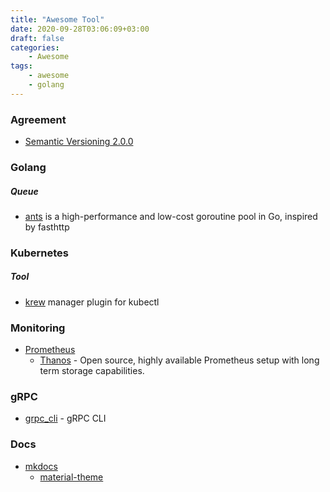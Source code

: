 ```yaml
---
title: "Awesome Tool"
date: 2020-09-28T03:06:09+03:00
draft: false
categories:
    - Awesome
tags:
    - awesome
    - golang
---
```


### Agreement

- [Semantic Versioning 2.0.0](https://semver.org/)

### Golang

##### Queue

- [ants](https://github.com/panjf2000/ants) is a high-performance and low-cost goroutine pool in Go, inspired by fasthttp

### Kubernetes

##### Tool

- [krew](https://github.com/kubernetes-sigs/krew) manager plugin for kubectl

### Monitoring

- [Prometheus](https://prometheus.io/)
  - [Thanos](https://thanos.io/) - Open source, highly available Prometheus setup with long term storage capabilities.

### gRPC

- [grpc_cli](https://github.com/grpc/grpc/blob/master/doc/command_line_tool.md) - gRPC CLI

### Docs

- [mkdocs](https://www.mkdocs.org/)
  - [material-theme](https://squidfunk.github.io/mkdocs-material/)
